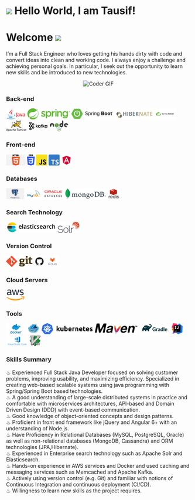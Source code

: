 <h1><img src="https://emojis.slackmojis.com/emojis/images/1531849430/4246/blob-sunglasses.gif?1531849430" width="30"/> Hello World, I am Tausif!</h1>

# Welcome <img src="https://media.giphy.com/media/mGcNjsfWAjY5AEZNw6/giphy.gif" width="50">
I’m a Full Stack Engineer who loves getting his hands dirty with code and convert ideas into clean and working code. I always enjoy a challenge and achieving personal goals. In particular, I seek out the opportunity to learn new skills and be introduced to new technologies.

<p  align="center"><img src="https://media.giphy.com/media/SWoSkN6DxTszqIKEqv/giphy.gif" alt="Coder GIF" width="500" height="400">

### Back-end

<code><img height="30" src="https://raw.githubusercontent.com/mdtausifahmad/mdtausifahmad/master/images/java.png"></code>
<code><img height="30" src="https://raw.githubusercontent.com/mdtausifahmad/mdtausifahmad/master/images/spring.png"></code>
<code><img height="30" src="https://raw.githubusercontent.com/mdtausifahmad/mdtausifahmad/master/images/boot.png"></code>
<code><img height="30" src="https://raw.githubusercontent.com/mdtausifahmad/mdtausifahmad/master/images/hibernate.png"></code>
<code><img height="30" src="https://raw.githubusercontent.com/mdtausifahmad/mdtausifahmad/master/images/spring-cloud.png"></code>
<code><img height="30" src="https://raw.githubusercontent.com/mdtausifahmad/mdtausifahmad/master/images/tomcat.png"></code>
<code><img height="30" src="https://raw.githubusercontent.com/mdtausifahmad/mdtausifahmad/master/images/kafka.png"></code>
<code><img height="30" src="https://raw.githubusercontent.com/mdtausifahmad/mdtausifahmad/master/images/nodejs.png"></code>

### Front-end

<code><img height="30" src="https://raw.githubusercontent.com/mdtausifahmad/mdtausifahmad/master/images/html.png"></code>
<code><img height="30" src="https://raw.githubusercontent.com/mdtausifahmad/mdtausifahmad/master/images/css3.png"></code>
<code><img height="30" src="https://raw.githubusercontent.com/mdtausifahmad/mdtausifahmad/master/images/js.png"></code>
<code><img height="30" src="https://raw.githubusercontent.com/mdtausifahmad/mdtausifahmad/master/images/typescript.png"></code>
<code><img height="30" src="https://raw.githubusercontent.com/mdtausifahmad/mdtausifahmad/master/images/angular.png"></code>

### Databases

<code><img height="30" src="https://raw.githubusercontent.com/mdtausifahmad/mdtausifahmad/master/images/postgresql.png"></code>
<code><img height="30" src="https://raw.githubusercontent.com/mdtausifahmad/mdtausifahmad/master/images/mysql.svg"></code>
<code><img height="30" src="https://raw.githubusercontent.com/mdtausifahmad/mdtausifahmad/master/images/oracle.png"></code>
<code><img height="30" src="https://raw.githubusercontent.com/mdtausifahmad/mdtausifahmad/master/images/mongodb.png"></code>
<code><img height="30" src="https://raw.githubusercontent.com/mdtausifahmad/mdtausifahmad/master/images/redis.png"></code>

### Search Technology

<code><img height="30" src="https://raw.githubusercontent.com/mdtausifahmad/mdtausifahmad/master/images/elasticsearch.png"></code>
<code><img height="30" src="https://raw.githubusercontent.com/mdtausifahmad/mdtausifahmad/master/images/solr.png"></code>

### Version Control

<code><img height="30" src="https://raw.githubusercontent.com/mdtausifahmad/mdtausifahmad/master/images/git.png"></code>
<code><img height="30" src="https://raw.githubusercontent.com/mdtausifahmad/mdtausifahmad/master/images/github.png"></code>
<code><img height="30" src="https://raw.githubusercontent.com/mdtausifahmad/mdtausifahmad/master/images/gitlab.jpg"></code>


### Cloud Servers

<code><img height="30" src="https://raw.githubusercontent.com/mdtausifahmad/mdtausifahmad/master/images/aws.png"></code>

### Tools

<code><img height="30" src="https://raw.githubusercontent.com/mdtausifahmad/mdtausifahmad/master/images/docker.png"></code>
<code><img height="30" src="https://raw.githubusercontent.com/mdtausifahmad/mdtausifahmad/master/images/docker-swarm.png"></code>
<code><img height="30" src="https://raw.githubusercontent.com/mdtausifahmad/mdtausifahmad/master/images/kubernetes.png"></code>
<code><img height="30" src="https://raw.githubusercontent.com/mdtausifahmad/mdtausifahmad/master/images/maven.png"></code>
<code><img height="30" src="https://raw.githubusercontent.com/mdtausifahmad/mdtausifahmad/master/images/gradle.png"></code>
<code><img height="30" src="https://raw.githubusercontent.com/mdtausifahmad/mdtausifahmad/master/images/intellij.png"></code>
<code><img height="30" src="https://raw.githubusercontent.com/mdtausifahmad/mdtausifahmad/master/images/vc.png"></code>
<code><img height="30" src="https://raw.githubusercontent.com/mdtausifahmad/mdtausifahmad/master/images/vim.png"></code>


### Skills Summary 
♨ Experienced Full Stack Java Developer focused on solving customer problems, improving usability, and maximizing efficiency. Specialized in creating web-based scalable systems using java programming with Spring/Spring Boot based technologies.   
♨ A good understanding of large-scale distributed systems in practice and comfortable with microservices architectures, API-based and Domain Driven Design (DDD) with event-based communication.   
♨ Good knowledge of object-oriented concepts and design patterns.   
♨ Proficient in front end framework like jQuery and Angular 6+ with an understanding of Node.js.   
♨ Have Proficiency in Relational Databases (MySQL, PostgreSQL, Oracle) as well as non-relational databases (MongoDB, Cassandra) and ORM technologies (JPA,Hibernate).  
♨ Experienced in Enterprise search technology such as Apache Solr and Elasticsearch.   
♨ Hands-on experience in AWS services and Docker and used caching and messaging services such as Memcached and Apache Kafka.   
♨ Actively using version control (e.g. Git) and familiar with notions of Continuous Integration and continuous deployment (CI/CD).   
♨ Willingness to learn new skills as the project requires.   

